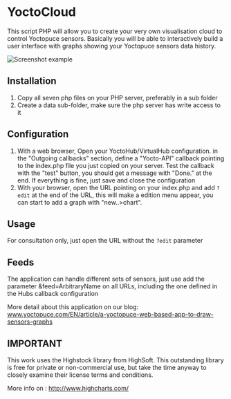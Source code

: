 # YoctoCloud

This script PHP will allow you to create your very own visualisation cloud 
to control Yoctopuce sensors. Basically you will be able to interactively 
build a user interface with graphs showing your Yoctopuce sensors data history.

![Screenshot example](https://www.yoctopuce.com/pubarchive/2016-11/YoctoCloudScreenShot_1.png)

## Installation
1. Copy all seven php files on your PHP server, preferably in a sub folder
2. Create a data sub-folder, make sure the php server has write access to it

## Configuration
1. With a web browser, Open your YoctoHub/VirtualHub configuration. in the
  "Outgoing callbacks" section, define a "Yocto-API"  callback pointing to 
  the index.php file you just copied on your server. Test the callback with 
  the "test" button, you should get a message with "Done." at the end. 
  If everything is fine, just save and close the configuration
2. With your browser, open  the URL pointing on your index.php and
  add `?edit` at the end of the URL, this will make a edition menu
  appear, you can start to add a graph with "new..>chart". 

## Usage

For consultation only, just open the URL without the `?edit` parameter

## Feeds

The application can handle different sets of sensors, just use add the 
  parameter &feed=ArbitraryName on all URLs, including the one defined
  in the Hubs callback configuration 
 
More detail about this application on our blog:
www.yoctopuce.com/EN/article/a-yoctopuce-web-based-app-to-draw-sensors-graphs

## IMPORTANT
This work uses the Highstock library from HighSoft. This outstanding 
library is free for private or non-commercial use, but take the time anyway to 
closely examine their license terms and conditions. 

More info on : http://www.highcharts.com/

